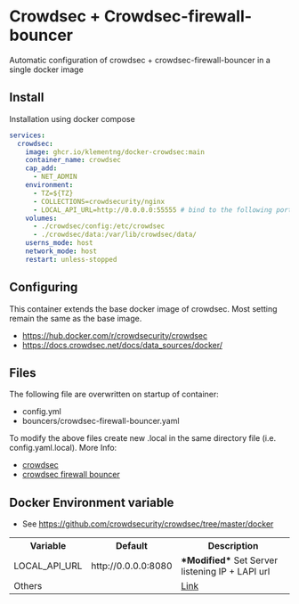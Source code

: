# Crowdsec + Crowdsec-firewall-bouncer
Automatic configuration of crowdsec + crowdsec-firewall-bouncer in a single docker image

## Install
Installation using docker compose 
```yaml
services:
  crowdsec:
    image: ghcr.io/klementng/docker-crowdsec:main
    container_name: crowdsec
    cap_add:
      - NET_ADMIN
    environment:
      - TZ=${TZ}
      - COLLECTIONS=crowdsecurity/nginx
      - LOCAL_API_URL=http://0.0.0.0:55555 # bind to the following port
    volumes:
      - ./crowdsec/config:/etc/crowdsec
      - ./crowdsec/data:/var/lib/crowdsec/data/
    userns_mode: host
    network_mode: host
    restart: unless-stopped
```

## Configuring
This container extends the base docker image of crowdsec. Most setting remain the same as the base image. 
  - https://hub.docker.com/r/crowdsecurity/crowdsec
  - https://docs.crowdsec.net/docs/data_sources/docker/


## Files
The following file are overwritten on startup of container:
 - config.yml
 - bouncers/crowdsec-firewall-bouncer.yaml
 
To modify the above files create new .local in the same directory file (i.e. config.yaml.local). More Info:
 - [crowdsec](https://docs.crowdsec.net/docs/configuration/crowdsec_configuration/)
 - [crowdsec firewall bouncer](https://docs.crowdsec.net/u/bouncers/firewall/)


## Docker Environment variable  

- See https://github.com/crowdsecurity/crowdsec/tree/master/docker

<table>
  <tr>
    <th>Variable</th>
    <th>Default</th>
    <th>Description</th>
  </tr>
  <tr>
    <td>LOCAL_API_URL</td>
    <td>http://0.0.0.0:8080</td>
    <td><b>*Modified*</b> Set Server listening IP + LAPI url </td>
  </tr>
<tr>
    <td>Others</td>
    <td></td>
    <td><a href="https://github.com/crowdsecurity/crowdsec/blob/master/docker/README.md#environment-variables">Link</a></td>
  </tr>
</table>
